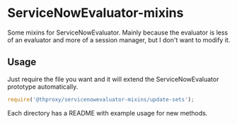 # ServiceNowEvaluator-mixins

Some mixins for ServiceNowEvaluator. Mainly because the evaluator is less of an evaluator
and more of a session manager, but I don't want to modify it.

## Usage

Just require the file you want and it will extend the ServiceNowEvaluator prototype automatically.

```js
require('@thproxy/servicenowevaluator-mixins/update-sets');
```

Each directory has a README with example usage for new methods.
